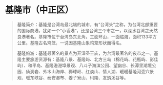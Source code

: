 # 基隆市（中正区）
> 基隆简介：基隆是台湾岛最北端的城市，有“台湾头”之称，为台湾北部重要的国际商港，犹如一个“小香港”，还是台湾三个市之一，以深水谷湾之天然良港著名。基隆市位于台湾岛东北角，三面环山，一面临海，面积133平方公里。基隆古名鸡笼，一说因基隆山象鸡笼形状而得名。
>   
> 基隆旅游：基隆最著名的景点为开漳圣王庙，为台湾最著名的夜市之一。基隆主要旅游资源有：基隆八景、基隆屿、北方三岛（棉花屿、花瓶屿、彭佳屿）、和平岛、基隆港港埠景观、八斗子海滨公园、望幽谷、长潭里潮境公园、仙洞岩、外木山海岸、狮球岭、红淡山、情人湖、暖暖基隆河壶穴景观、暖东峡谷、泰安瀑布、姜子寮山、玛陵、友蚋溪谷等。